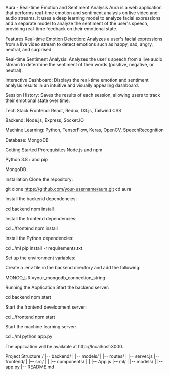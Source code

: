 Aura - Real-time Emotion and Sentiment Analysis
Aura is a web application that performs real-time emotion and sentiment analysis on live video and audio streams. It uses a deep learning model to analyze facial expressions and a separate model to analyze the sentiment of the user's speech, providing real-time feedback on their emotional state.

Features
Real-time Emotion Detection: Analyzes a user's facial expressions from a live video stream to detect emotions such as happy, sad, angry, neutral, and surprised.

Real-time Sentiment Analysis: Analyzes the user's speech from a live audio stream to determine the sentiment of their words (positive, negative, or neutral).

Interactive Dashboard: Displays the real-time emotion and sentiment analysis results in an intuitive and visually appealing dashboard.

Session History: Saves the results of each session, allowing users to track their emotional state over time.

Tech Stack
Frontend: React, Redux, D3.js, Tailwind CSS

Backend: Node.js, Express, Socket.IO

Machine Learning: Python, TensorFlow, Keras, OpenCV, SpeechRecognition

Database: MongoDB

Getting Started
Prerequisites
Node.js and npm

Python 3.8+ and pip

MongoDB

Installation
Clone the repository:

git clone https://github.com/your-username/aura.git
cd aura

Install the backend dependencies:

cd backend
npm install

Install the frontend dependencies:

cd ../frontend
npm install

Install the Python dependencies:

cd ../ml
pip install -r requirements.txt

Set up the environment variables:

Create a .env file in the backend directory and add the following:

MONGO_URI=your_mongodb_connection_string

Running the Application
Start the backend server:

cd backend
npm start

Start the frontend development server:

cd ../frontend
npm start

Start the machine learning server:

cd ../ml
python app.py

The application will be available at http://localhost:3000.

Project Structure
/
|-- backend/
|   |-- models/
|   |-- routes/
|   |-- server.js
|-- frontend/
|   |-- src/
|   |   |-- components/
|   |   |-- App.js
|-- ml/
|   |-- models/
|   |-- app.py
|-- README.md
